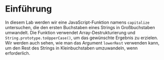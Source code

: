 # Einführung

In diesem Lab werden wir eine JavaScript-Funktion namens `capitalize` untersuchen, die den ersten Buchstaben eines Strings in Großbuchstaben umwandelt. Die Funktion verwendet Array-Destrukturierung und `String.prototype.toUpperCase()`, um das gewünschte Ergebnis zu erzielen. Wir werden auch sehen, wie man das Argument `lowerRest` verwenden kann, um den Rest des Strings in Kleinbuchstaben umzuwandeln, wenn erforderlich.
